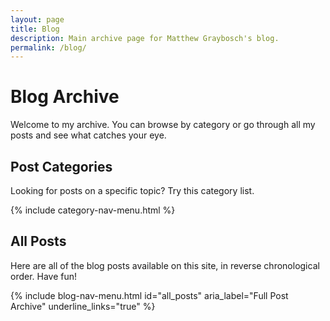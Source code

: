 ```yaml
---
layout: page
title: Blog
description: Main archive page for Matthew Graybosch's blog.
permalink: /blog/
---
```

# Blog Archive

Welcome to my archive. You can browse by category or go through all my posts and see what catches your eye.

## Post Categories

Looking for posts on a specific topic? Try this category list.

{% include category-nav-menu.html %}

## All Posts

Here are all of the blog posts available on this site, in reverse chronological order. Have fun!

{% include blog-nav-menu.html id="all_posts" aria_label="Full Post Archive" underline_links="true" %}